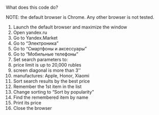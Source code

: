 What does this code do?

NOTE: the default browser is Chrome. Any other browser is not tested.


1. Launch the default browser and maximize the window
2. Open yandex.ru
3. Go to Yandex.Market
4. Go to “Электроника”
5. Go to “Смартфоны и аксессуары”
6. Go to “Мобильные телефоны”
7. Set search parameters to:
1. price limit is up to 20,000 rubles
2. screen diagonal is more than 3’’
3. manufactures: Apple, Honor, Xiaomi
8. Sort search results by the best price
9. Remember the 1st item in the list
10. Change sorting to “Sort by popularity”
11. Find the remembered item by name
12. Print its price
13. Close the browser

